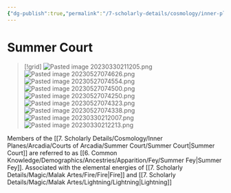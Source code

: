 ```yaml
---
{"dg-publish":true,"permalink":"/7-scholarly-details/cosmology/inner-planes/arcadia/courts-of-arcadia/summer-court/summer-court/"}
---
```


# Summer Court

>[!grid]
>![Pasted image 20230330211205.png](/img/user/x.%20Assets/Attachments/Pasted%20image%2020230330211205.png)
>![Pasted image 20230527074626.png](/img/user/x.%20Assets/Attachments/Pasted%20image%2020230527074626.png)
>![Pasted image 20230527074554.png](/img/user/x.%20Assets/Attachments/Pasted%20image%2020230527074554.png)
>![Pasted image 20230527074500.png](/img/user/x.%20Assets/Attachments/Pasted%20image%2020230527074500.png)
>![Pasted image 20230527074250.png](/img/user/x.%20Assets/Attachments/Pasted%20image%2020230527074250.png)
>![Pasted image 20230527074323.png](/img/user/x.%20Assets/Attachments/Pasted%20image%2020230527074323.png)
>![Pasted image 20230527074338.png](/img/user/x.%20Assets/Attachments/Pasted%20image%2020230527074338.png)
>![Pasted image 20230330212007.png](/img/user/x.%20Assets/Attachments/Pasted%20image%2020230330212007.png)
>![Pasted image 20230330212213.png](/img/user/x.%20Assets/Attachments/Pasted%20image%2020230330212213.png)

Members of the [[7. Scholarly Details/Cosmology/Inner Planes/Arcadia/Courts of Arcadia/Summer Court/Summer Court\|Summer Court]] are referred to as [[6. Common Knowledge/Demographics/Ancestries/Apparition/Fey/Summer Fey\|Summer Fey]]. Associated with the elemental energies of [[7. Scholarly Details/Magic/Malak Artes/Fire/Fire\|Fire]] and [[7. Scholarly Details/Magic/Malak Artes/Lightning/Lightning\|Lightning]]
